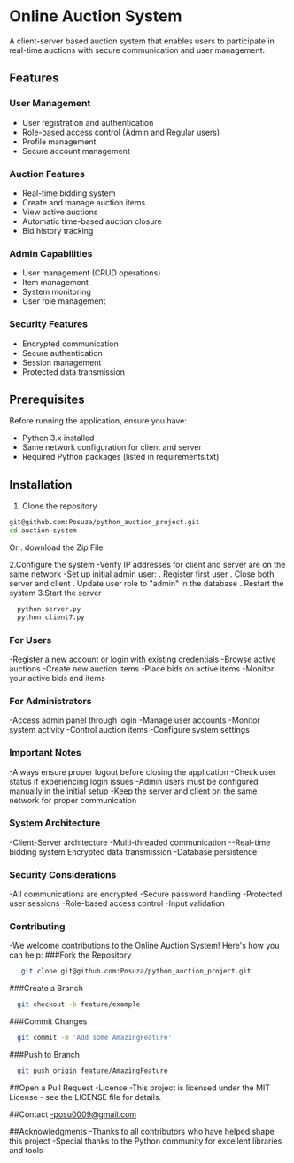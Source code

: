 # Online Auction System

A client-server based auction system that enables users to participate in real-time auctions with secure communication and user management.

## Features

### User Management
- User registration and authentication
- Role-based access control (Admin and Regular users)
- Profile management
- Secure account management

### Auction Features
- Real-time bidding system
- Create and manage auction items
- View active auctions
- Automatic time-based auction closure
- Bid history tracking

### Admin Capabilities
- User management (CRUD operations)
- Item management
- System monitoring
- User role management

### Security Features
- Encrypted communication
- Secure authentication
- Session management
- Protected data transmission

## Prerequisites

Before running the application, ensure you have:
- Python 3.x installed
- Same network configuration for client and server
- Required Python packages (listed in requirements.txt)

## Installation

1. Clone the repository
  ```bash
  git@github.com:Posuza/python_auction_project.git
  cd auction-system
  ```
Or 
  . download the Zip File


2.Configure the system
  -Verify IP addresses for client and server are on the same network
  -Set up initial admin user:
    . Register first user
    . Close both server and client
    . Update user role to "admin" in the database
    . Restart the system
3.Start the server
  ```bash
    python server.py
    python client7.py
  ```
### For Users
  -Register a new account or login with existing credentials
  -Browse active auctions
  -Create new auction items
  -Place bids on active items
  -Monitor your active bids and items
  
### For Administrators
  -Access admin panel through login
  -Manage user accounts
  -Monitor system activity
  -Control auction items
  -Configure system settings
  
### Important Notes
  -Always ensure proper logout before closing the application
  -Check user status if experiencing login issues
  -Admin users must be configured manually in the initial setup
  -Keep the server and client on the same network for proper communication
  
### System Architecture
  -Client-Server architecture
  -Multi-threaded communication
  --Real-time bidding system
  Encrypted data transmission
  -Database persistence
### Security Considerations
  -All communications are encrypted
  -Secure password handling
  -Protected user sessions
  -Role-based access control
  -Input validation
  
### Contributing
  -We welcome contributions to the Online Auction System! Here's how you can help:
###Fork the Repository
 ```bash
    git clone git@github.com:Posuza/python_auction_project.git
  ```
###Create a Branch
  ```bash
    git checkout -b feature/example
  ```
###Commit Changes
  ```bash
    git commit -m 'Add some AmazingFeature'
  ```
###Push to Branch
  ```bash
    git push origin feature/AmazingFeature
  ```
##Open a Pull Request
  -License
  -This project is licensed under the MIT License - see the LICENSE file for details.

##Contact
   -posu0009@gmail.com

##Acknowledgments
  -Thanks to all contributors who have helped shape this project
  -Special thanks to the Python community for excellent libraries and tools

  
